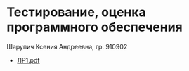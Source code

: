 # Тестирование, оценка программного обеспечения
Шарупич Ксения Андреевна, гр. 910902

* [ЛР1.pdf](https://github.com/Deavarona/Testing-evaluation-software/files/8096504/1.pdf)

